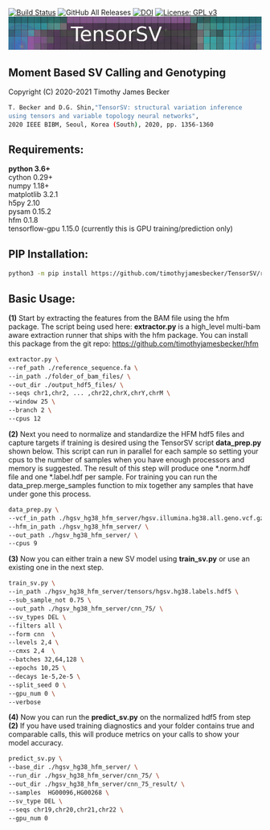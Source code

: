 [![Build Status](https://api.travis-ci.org/timothyjamesbecker/tensorsv.svg)](https://travis-ci.com/timothyjamesbecker/tensorsv) 
![GitHub All Releases](https://img.shields.io/github/downloads/timothyjamesbecker/TensorSV/total.svg) 
[![DOI](https://zenodo.org/badge/229298229.svg)](https://zenodo.org/badge/latestdoi/229298229)
[![License: GPL v3](https://img.shields.io/badge/License-GPLv3-blue.svg)](https://www.gnu.org/licenses/gpl-3.0)<br>
![Alt text](images/tensorsv_logo.png?raw=true "not_tensor") <br>
## Moment Based SV Calling and Genotyping
Copyright (C) 2020-2021 Timothy James Becker
```bash
T. Becker and D.G. Shin,"TensorSV: structural variation inference 
using tensors and variable topology neural networks", 
2020 IEEE BIBM, Seoul, Korea (South), 2020, pp. 1356-1360
```
## Requirements:
<b>python 3.6+</b><br>
cython 0.29+<br>
numpy 1.18+<br>
matplotlib 3.2.1<br>
h5py 2.10<br>
pysam 0.15.2<br>
hfm 0.1.8<br>
tensorflow-gpu 1.15.0 (currently this is GPU training/prediction only)<br>
## PIP Installation:
```bash
python3 -m pip install https://github.com/timothyjamesbecker/TensorSV/releases/download/0.0.1/tensorsv-0.0.1.tar.gz
```
## Basic Usage:
<b>(1)</b> Start by extracting the features from the BAM file using the hfm package. The script being used here: <b>extractor.py</b> is a high_level multi-bam aware extraction runner that ships with the hfm package.  You can install this package from the git repo: https://github.com/timothyjamesbecker/hfm
```bash
extractor.py \
--ref_path ./reference_sequence.fa \
--in_path ./folder_of_bam_files/ \
--out_dir ./output_hdf5_files/ \
--seqs chr1,chr2, ... ,chr22,chrX,chrY,chrM \
--window 25 \
--branch 2 \
--cpus 12
```
<b>(2)</b> Next you need to normalize and standardize the HFM hdf5 files and capture targets if training is desired using the TensorSV script <b>data_prep.py</b> shown below.  This script can run in parallel for each sample so setting your cpus to the number of samples when you have enough processors and memory is suggested. The result of this step will produce one *.norm.hdf file and one *.label.hdf per sample. For training you can run the data_prep.merge_samples function to mix together any samples that have under gone this process.
```bash
data_prep.py \
--vcf_in_path ./hgsv_hg38_hfm_server/hgsv.illumina.hg38.all.geno.vcf.gz \
--hfm_in_path ./hgsv_hg38_hfm_server/ \
--out_path ./hgsv_hg38_hfm_server/ \
--cpus 9
```
<b>(3)</b> Now you can either train a new SV model using <b>train_sv.py</b> or use an existing one in the next step.
```bash
train_sv.py \
--in_path ./hgsv_hg38_hfm_server/tensors/hgsv.hg38.labels.hdf5 \
--sub_sample_not 0.75 \
--out_path ./hgsv_hg38_hfm_server/cnn_75/ \
--sv_types DEL \ 
--filters all \ 
--form cnn  \ 
--levels 2,4 \
--cmxs 2,4  \
--batches 32,64,128 \
--epochs 10,25 \
--decays 1e-5,2e-5 \
--split_seed 0 \
--gpu_num 0 \
--verbose
```
<b>(4)</b> Now you can run the <b>predict_sv.py</b> on the normalized hdf5 from step <b>(2)</b> If you have used training diagnostics and your folder contains true and comparable calls, this will produce metrics on your calls to show your model accuracy.
```bash
predict_sv.py \
--base_dir ./hgsv_hg38_hfm_server/ \
--run_dir ./hgsv_hg38_hfm_server/cnn_75/ \
--out_dir ./hgsv_hg38_hfm_server/cnn_75_result/ \
--samples  HG00096,HG00268 \
--sv_type DEL \
--seqs chr19,chr20,chr21,chr22 \
--gpu_num 0
```
